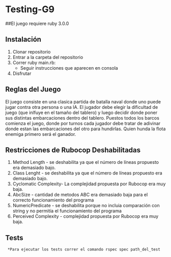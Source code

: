 # Testing-G9

##El juego requiere ruby 3.0.0

## Instalación
1) Clonar repositorio
2) Entrar a la carpeta del repositorio
3) Correr ruby main.rb:
      - Seguir instrucciones que aparecen en consola
4) Disfrutar


## Reglas del Juego
   El juego consiste en una clasica partida de batalla naval donde uno puede jugar contra otra persona o una IA. El jugador debe elegir la dificultad de juego (que inlfuye en el tamaño del tablero) y luego decidir donde poner sus distintas embarcaciones dentro del tablero. Puestos todos los barcos comienza el juego, donde por turnos cada jugador debe tratar de adivinar donde estan las embarcaciones del otro para hundirlas. Quien hunda la flota enemiga primero será el ganador.
   
## Restricciones de Rubocop Deshabilitadas

1) Method Length - se deshabilita ya que el número de líneas propuesto era demasiado bajo.
2) Class Lenght - se deshabilita ya que el número de líneas propuesto era demasiado bajo.
3) Cyclomatic Complexity- La complejidad propuesta por Rubocop era muy baja.
4) AbcSize - cantidad de metodos ABC era demasiado baja para el correcto funcionamiento del programa
5) NumericPredicate - se deshabilita porque no incluia comparación con string y no permitía el funcionamiento del programa
6) Perceived  Complexity - complejidad propuesta por Rubocop era muy baja.


## Tests
     *Para ejecutar los tests correr el comando rspec spec path_del_test
